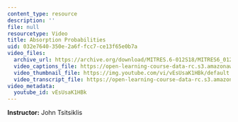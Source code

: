 ```yaml
---
content_type: resource
description: ''
file: null
resourcetype: Video
title: Absorption Probabilities
uid: 032e7640-350e-2a6f-fcc7-ce13f65e0b7a
video_files:
  archive_url: https://archive.org/download/MITRES.6-012S18/MITRES6_012S18_L26-06_300k.mp4
  video_captions_file: https://open-learning-course-data-rc.s3.amazonaws.com/res-6-012-introduction-to-probability-spring-2018/2d54565bf8065e5da57ba7b378c53bdc_vEsUsaK1HBk.vtt
  video_thumbnail_file: https://img.youtube.com/vi/vEsUsaK1HBk/default.jpg
  video_transcript_file: https://open-learning-course-data-rc.s3.amazonaws.com/res-6-012-introduction-to-probability-spring-2018/0b73394616a1df985f43adfe64810bed_vEsUsaK1HBk.pdf
video_metadata:
  youtube_id: vEsUsaK1HBk
---
```


**Instructor:** John Tsitsiklis